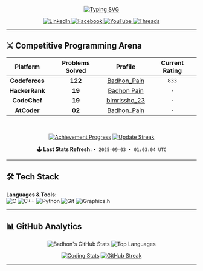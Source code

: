 <p align="center">
  <a href="https://git.io/typing-svg"><img src="https://readme-typing-svg.herokuapp.com?&font=Comic+Neue&weight=800&size=26&duration=4000&pause=900&color=E7C4F2&center=true&vCenter=true&width=435&lines=Hi+there!+I'm+Badhon;BUET+CSE+Undergrad+Student;Competitive+Programmer;Problem+Solver" alt="Typing SVG" /></a>
</p>

<p align="center">
  <a href="https://linkedin.com/in/badhon-pain-634341378">
    <img src="https://img.shields.io/badge/LinkedIn-0077B5?style=for-the-badge&logo=linkedin&logoColor=white" alt="LinkedIn">
  </a>
  <a href="https://facebook.com/share/1KyWzuuKhY/">
    <img src="https://img.shields.io/badge/Facebook-1877F2?style=for-the-badge&logo=facebook&logoColor=white" alt="Facebook">
  </a>
  <a href="https://youtube.com/@thursty_pain_2022">
    <img src="https://img.shields.io/badge/YouTube-FF0000?style=for-the-badge&logo=youtube&logoColor=white" alt="YouTube">
  </a>
  <a href="https://www.threads.net/@mr_pain_102">
    <img src="https://img.shields.io/badge/Threads-000000?style=for-the-badge&logo=threads&logoColor=white" alt="Threads">
  </a>
</p>

---
## ⚔️ Competitive Programming Arena

<div align="center">

| Platform | Problems Solved | Profile | Current Rating |
|:--------:|:---------------:|:-------:|:--------------:|
| **Codeforces** | **122** | [Badhon_Pain](https://codeforces.com/profile/Badhon_Pain) | `833` |
| **HackerRank** | **19** | [Badhon Pain](https://www.hackerrank.com/profile/badhonpain48) | `-` |
| **CodeChef** | **19** | [bimrissho_23](https://www.codechef.com/users/bimrissho_23) | `-` |
| **AtCoder** | **02** | [Badhon_Pain](https://atcoder.jp/users/Badhon_Pain) | `-` |

<br>

[![Achievement Progress](https://img.shields.io/badge/Total_Solved-153-ff69b4?style=flat-square&logo=gamejolt&logoColor=white)](https://github.com/BadhonPain)
[![Update Streak](https://img.shields.io/badge/Update_Streak-12_days-00ff88?style=flat-square&logo=reverbnation&logoColor=white)](https://github.com/BadhonPain)

**🕹️ Last Stats Refresh:** ` • 2025-09-03 • 01:03:04 UTC `

</div>

---

## 🛠️ Tech Stack
**Languages & Tools:**  
![C](https://img.shields.io/badge/C-00599C?style=for-the-badge&logo=c&logoColor=white)
![C++](https://img.shields.io/badge/C++-00599C?style=for-the-badge&logo=c%2B%2B&logoColor=white)
![Python](https://img.shields.io/badge/Python-3776AB?style=for-the-badge&logo=python&logoColor=white)
![Git](https://img.shields.io/badge/Git-F05032?style=for-the-badge&logo=git&logoColor=white)
![iGraphics.h](https://img.shields.io/badge/iGraphics-FF6600?style=for-the-badge)

---

## 📊 GitHub Analytics

<div align="center">

![Badhon's GitHub Stats](https://github-readme-stats.vercel.app/api?username=BadhonPain&show_icons=true&theme=radical&hide_border=true)
![Top Languages](https://github-readme-stats.vercel.app/api/top-langs/?username=BadhonPain&layout=compact&theme=radical&hide_border=true)

[![Coding Stats](https://github-readme-activity-graph.vercel.app/graph?username=BadhonPain&theme=react-dark&hide_border=true&area=true&custom_title=My%20Commit%20Graph)](https://github.com/BadhonPain)
[![GitHub Streak](https://streak-stats.demolab.com?user=BadhonPain&theme=holi-theme&fire=FF0000&currStreakLabel=FF0000&hide_border=true)](https://git.io/streak-stats)

</div>

---
